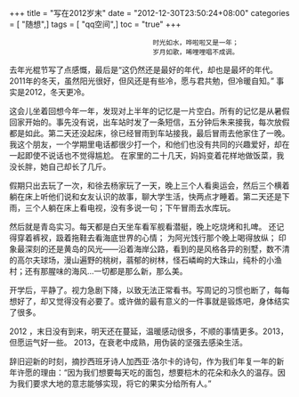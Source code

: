 +++
title = "写在2012岁末"
date = "2012-12-30T23:50:24+08:00"
categories = [ "随想",]
tags = [ "qq空间",]
toc = "true"
+++


                                        时光如水，哗啦啦又是一年；
                                        岁月如歌，唏哩哩唱不成调。
<!--more-->

去年光棍节写了点感慨，最后是“这仍然还是最好的年代，却也是最坏的年代。2011年的冬天，虽然阳光很好，但风还是有些冷，愿与君共勉，但冷暖自知。”
事实是2012，冬天更冷。

这会儿坐着回想今年一年，发现对上半年的记忆是一片空白。所有的记忆是从暑假回家开始的。事先没有说，出车站时发了一条短信，五分钟后朱来接我，每次放假都是如此。第二天还没起床，徐已经冒雨到车站接我，最后冒雨去他家住了一晚。我这个朋友，一个学期里电话都很少打一个，和他们也没有共同的兴趣爱好，却在一起即使不说话也不觉得尴尬。
在家里的二十几天，妈妈变着花样地做饭菜，我没长胖，她自己却长了几斤。

假期只出去玩了一次，和徐去杨家玩了一天，晚上三个人看奥运会，然后三个横着躺在床上听他们说和女友认识的故事，聊大学生活，快两点才睡着。第二天还是下雨，三个人躺在床上看电视，没有多说一句；下午冒雨去水库玩。

然后就是青岛实习。每天都是白天坐车看军舰看潜艇，晚上吃烧烤和扎啤。
还记得穿着裤衩，趿着拖鞋去看海底世界的心情； 为阿光饯行那个晚上喝得放纵； 印象最深刻的还是黄岛的风光——沿着海岸公路，看到的是风格各异的别墅，数不清的高尔夫球场，漫山遍野的桃树，蓊郁的树林，怪石嶙峋的大珠山，纯朴的小渔村；还有那腥味的海风…一切都是那么新，那么美。

开学后，平静了。视力急剧下降，以致无法正常看书。写周记的习惯也断了，每每想好了，却又觉得没有必要了。或许做的最有意义的一件事就是锻炼吧，身体结实了很多。

2012 ，末日没有到来，明天还在蔓延，温暖感动很多，不顺的事情更多。2013，但愿运气好一些。
2013，在衰老中成熟，用伪装的坚强去感染生活。

辞旧迎新的时刻，摘抄西班牙诗人加西亚·洛尔卡的诗句，作为我们年复一年的新年许愿的理由：“因为我们想要每天吃的面包，想要桤木的花朵和永久的温存。因为我们要求大地的意志能够实现，将它的果实分给所有人。”
